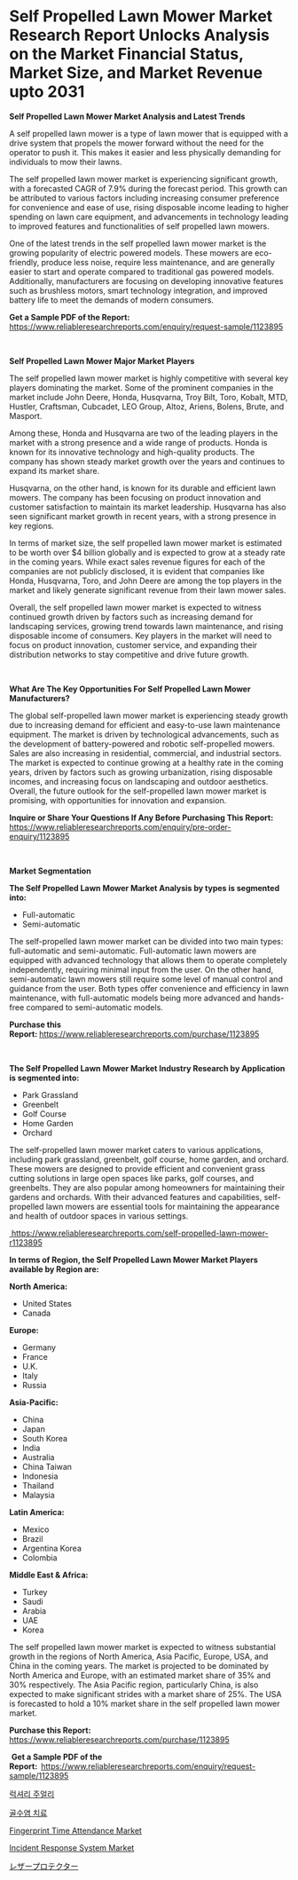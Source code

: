 <p><h1>Self Propelled Lawn Mower Market Research Report Unlocks Analysis on the Market Financial Status, Market Size, and Market Revenue upto 2031</h1></p><p><strong>Self Propelled Lawn Mower Market Analysis and Latest Trends</strong></p>
<p><p>A self propelled lawn mower is a type of lawn mower that is equipped with a drive system that propels the mower forward without the need for the operator to push it. This makes it easier and less physically demanding for individuals to mow their lawns.</p><p>The self propelled lawn mower market is experiencing significant growth, with a forecasted CAGR of 7.9% during the forecast period. This growth can be attributed to various factors including increasing consumer preference for convenience and ease of use, rising disposable income leading to higher spending on lawn care equipment, and advancements in technology leading to improved features and functionalities of self propelled lawn mowers.</p><p>One of the latest trends in the self propelled lawn mower market is the growing popularity of electric powered models. These mowers are eco-friendly, produce less noise, require less maintenance, and are generally easier to start and operate compared to traditional gas powered models. Additionally, manufacturers are focusing on developing innovative features such as brushless motors, smart technology integration, and improved battery life to meet the demands of modern consumers.</p></p>
<p><strong>Get a Sample PDF of the Report:&nbsp;</strong> <a href="https://www.reliableresearchreports.com/enquiry/request-sample/1123895">https://www.reliableresearchreports.com/enquiry/request-sample/1123895</a></p>
<p>&nbsp;</p>
<p><strong>Self Propelled Lawn Mower Major Market Players</strong></p>
<p><p>The self propelled lawn mower market is highly competitive with several key players dominating the market. Some of the prominent companies in the market include John Deere, Honda, Husqvarna, Troy Bilt, Toro, Kobalt, MTD, Hustler, Craftsman, Cubcadet, LEO Group, Altoz, Ariens, Bolens, Brute, and Masport.</p><p>Among these, Honda and Husqvarna are two of the leading players in the market with a strong presence and a wide range of products. Honda is known for its innovative technology and high-quality products. The company has shown steady market growth over the years and continues to expand its market share.</p><p>Husqvarna, on the other hand, is known for its durable and efficient lawn mowers. The company has been focusing on product innovation and customer satisfaction to maintain its market leadership. Husqvarna has also seen significant market growth in recent years, with a strong presence in key regions.</p><p>In terms of market size, the self propelled lawn mower market is estimated to be worth over $4 billion globally and is expected to grow at a steady rate in the coming years. While exact sales revenue figures for each of the companies are not publicly disclosed, it is evident that companies like Honda, Husqvarna, Toro, and John Deere are among the top players in the market and likely generate significant revenue from their lawn mower sales.</p><p>Overall, the self propelled lawn mower market is expected to witness continued growth driven by factors such as increasing demand for landscaping services, growing trend towards lawn maintenance, and rising disposable income of consumers. Key players in the market will need to focus on product innovation, customer service, and expanding their distribution networks to stay competitive and drive future growth.</p></p>
<p>&nbsp;</p>
<p><strong>What Are The Key Opportunities For Self Propelled Lawn Mower Manufacturers?</strong></p>
<p><p>The global self-propelled lawn mower market is experiencing steady growth due to increasing demand for efficient and easy-to-use lawn maintenance equipment. The market is driven by technological advancements, such as the development of battery-powered and robotic self-propelled mowers. Sales are also increasing in residential, commercial, and industrial sectors. The market is expected to continue growing at a healthy rate in the coming years, driven by factors such as growing urbanization, rising disposable incomes, and increasing focus on landscaping and outdoor aesthetics. Overall, the future outlook for the self-propelled lawn mower market is promising, with opportunities for innovation and expansion.</p></p>
<p><strong>Inquire or Share Your Questions If Any Before Purchasing This Report:</strong> <a href="https://www.reliableresearchreports.com/enquiry/pre-order-enquiry/1123895">https://www.reliableresearchreports.com/enquiry/pre-order-enquiry/1123895</a></p>
<p>&nbsp;</p>
<p><strong>Market Segmentation</strong></p>
<p><strong>The Self Propelled Lawn Mower Market Analysis by types is segmented into:</strong></p>
<p><ul><li>Full-automatic</li><li>Semi-automatic</li></ul></p>
<p><p>The self-propelled lawn mower market can be divided into two main types: full-automatic and semi-automatic. Full-automatic lawn mowers are equipped with advanced technology that allows them to operate completely independently, requiring minimal input from the user. On the other hand, semi-automatic lawn mowers still require some level of manual control and guidance from the user. Both types offer convenience and efficiency in lawn maintenance, with full-automatic models being more advanced and hands-free compared to semi-automatic models.</p></p>
<p><strong>Purchase this Report:&nbsp;</strong><a href="https://www.reliableresearchreports.com/purchase/1123895">https://www.reliableresearchreports.com/purchase/1123895</a></p>
<p>&nbsp;</p>
<p><strong>The Self Propelled Lawn Mower Market Industry Research by Application is segmented into:</strong></p>
<p><ul><li>Park Grassland</li><li>Greenbelt</li><li>Golf Course</li><li>Home Garden</li><li>Orchard</li></ul></p>
<p><p>The self-propelled lawn mower market caters to various applications, including park grassland, greenbelt, golf course, home garden, and orchard. These mowers are designed to provide efficient and convenient grass cutting solutions in large open spaces like parks, golf courses, and greenbelts. They are also popular among homeowners for maintaining their gardens and orchards. With their advanced features and capabilities, self-propelled lawn mowers are essential tools for maintaining the appearance and health of outdoor spaces in various settings.</p></p>
<p><a href="https://www.reliableresearchreports.com/self-propelled-lawn-mower-r1123895">&nbsp;https://www.reliableresearchreports.com/self-propelled-lawn-mower-r1123895</a></p>
<p><strong>In terms of Region, the Self Propelled Lawn Mower Market Players available by Region are:</strong></p>
<p>
    <p> <strong> North America: </strong>
        <ul>
            <li>United States</li>
            <li>Canada</li>
        </ul>
        </p> 
    <p> <strong> Europe: </strong>
        <ul>
            <li>Germany</li>
            <li>France</li>
            <li>U.K.</li>
            <li>Italy</li>
            <li>Russia</li>
        </ul>
        </p> 
    <p> <strong> Asia-Pacific: </strong>
        <ul>
            <li>China</li>
            <li>Japan</li>
            <li>South Korea</li>
            <li>India</li>
            <li>Australia</li>
            <li>China Taiwan</li>
            <li>Indonesia</li>
            <li>Thailand</li>
            <li>Malaysia</li>
        </ul>
        </p> 
    <p> <strong> Latin America: </strong>
        <ul>
            <li>Mexico</li>
            <li>Brazil</li>
            <li>Argentina Korea</li>
            <li>Colombia</li>
        </ul>
        </p> 
    <p> <strong> Middle East & Africa: </strong>
        <ul>
            <li>Turkey</li>
            <li>Saudi</li>
            <li>Arabia</li>
            <li>UAE</li>
            <li>Korea</li>
        </ul>
    </p>
    </p>
<p><p>The self propelled lawn mower market is expected to witness substantial growth in the regions of North America, Asia Pacific, Europe, USA, and China in the coming years. The market is projected to be dominated by North America and Europe, with an estimated market share of 35% and 30% respectively. The Asia Pacific region, particularly China, is also expected to make significant strides with a market share of 25%. The USA is forecasted to hold a 10% market share in the self propelled lawn mower market.</p></p>
<p><strong>Purchase this Report: </strong><a href="https://www.reliableresearchreports.com/purchase/1123895">https://www.reliableresearchreports.com/purchase/1123895</a></p>
<p>&nbsp;<strong>Get a Sample PDF of the Report:&nbsp;&nbsp;</strong><a href="https://www.reliableresearchreports.com/enquiry/request-sample/1123895">https://www.reliableresearchreports.com/enquiry/request-sample/1123895</a></p>
<p><strong></strong></p>
<p><p><a href="https://medium.com/@lucianmaluan2022/%EA%B3%A0%EA%B8%89-%EC%A3%BC%EC%96%BC%EB%A6%AC-%EC%8B%9C%EC%9E%A5-%EA%B7%9C%EB%AA%A8-%EC%8B%9C%EC%9E%A5-%EC%A0%84%EB%A7%9D-%EB%B0%8F-%EC%8B%9C%EC%9E%A5-%EC%98%88%EC%B8%A1-2024%EB%85%84%EB%B6%80%ED%84%B0-2031%EB%85%84%EA%B9%8C%EC%A7%80-bd0e443942e1">럭셔리 주얼리</a></p><p><a href="https://medium.com/@earlfeffersj/%EA%B3%A8%EC%88%98%EC%97%BC-%EC%B9%98%EB%A3%8C-%EC%8B%9C%EC%9E%A5-%EC%A1%B0%EC%82%AC-%EB%B3%B4%EA%B3%A0%EC%84%9C-%EA%B7%B8-%EC%97%AD%EC%82%AC-%EB%B0%8F-2024%EB%85%84%EB%B6%80%ED%84%B0-2031%EB%85%84%EA%B9%8C%EC%A7%80%EC%9D%98-%EC%A0%84%EB%A7%9D-dd06b5b7af12">골수염 치료</a></p><p><a href="https://github.com/Paul14Anderson63/Market-Research-Report-List-3/blob/main/fingerprint-time-attendance-market.md">Fingerprint Time Attendance Market</a></p><p><a href="https://www.linkedin.com/pulse/incident-response-system-market-trends-forecast-competitive-xqavc?trackingId=rLgf2%2Fvg3QEkE51hMIKLPg%3D%3D">Incident Response System Market</a></p><p><a href="https://medium.com/@kamdeall7845/%E9%9D%A9%E8%A3%BD%E5%93%81%E4%BF%9D%E8%AD%B7%E5%89%A4%E5%B8%82%E5%A0%B4%E8%AA%BF%E6%9F%BB%E3%83%AC%E3%83%9D%E3%83%BC%E3%83%88-%E3%81%9D%E3%81%AE%E6%AD%B4%E5%8F%B2%E3%81%A82024%E5%B9%B4%E3%81%8B%E3%82%892031%E5%B9%B4%E3%81%BE%E3%81%A7%E3%81%AE%E4%BA%88%E6%B8%AC-c112bc070dbd">レザープロテクター</a></p></p>